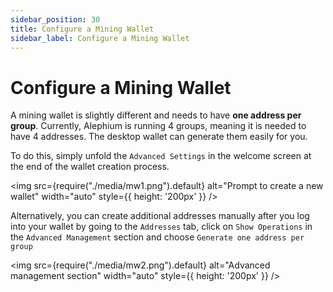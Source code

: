 ```yaml
---
sidebar_position: 30
title: Configure a Mining Wallet
sidebar_label: Configure a Mining Wallet
---
```


# Configure a Mining Wallet 

A mining wallet is slightly different and needs to have **one address per group**. Currently, Alephium is running 4 groups, meaning it is needed to have 4 addresses. The desktop wallet can generate them easily for you.

To do this, simply unfold the `Advanced Settings` in the welcome screen at the end of the wallet creation process. 

<img src={require("./media/mw1.png").default} alt="Prompt to create a new wallet" width="auto" style={{ height: '200px' }} /> 

Alternatively, you can create additional addresses manually after you log into your wallet by going to the `Addresses` tab, click on `Show Operations` in the `Advanced Management` section and choose `Generate one address per group`

<img src={require("./media/mw2.png").default} alt="Advanced management section" width="auto" style={{ height: '200px' }} /> 
